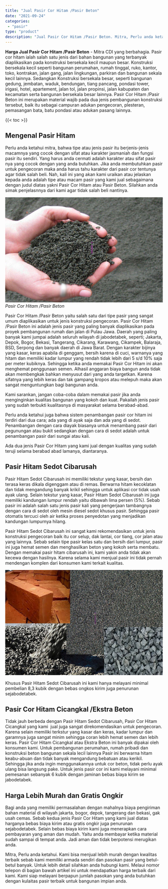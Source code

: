 ```yaml
---
title: "Jual Pasir Cor Hitam /Pasir Beton"
date: "2021-09-24"
categories:
 - "pasir"
type: "product"
description: "Jual Pasir Cor Hitam /Pasir Beton. Mitra, Perlu anda ketahui. Kami bisa menjual lebih murah dengan kwalitas terbaik sebab kami memiliki armada sendiri dan pa..."
---
```


**Harga Jual Pasir Cor Hitam /Pasir Beton** - Mitra CDI yang berbahagia. Pasir cor hitam ialah salah satu jenis dari bahan bangunan yang terbanyak diaplikasikan pada konstruksi bersekala kecil maupun besar. Konstruksi bersekala kecil seperti bangunan perumahan, rumah tinggal, ruko, kantor, toko, kontrakan, jalan gang, jalan lingkungan, parkiran dan bangunan sekala kecil lainnya. Sedangkan Konstruksi bersekala besar, seperti bangunan gedung, jembatan, waduk, bendungan, tiang pancang, pondasi tower, irigasi, hotel, apartement, jalan tol, jalan propinsi, jalan kabupaten dan kecamatan serta bangunan bersekala besar lainnya. Pasir Cor Hitam /Pasir Beton ini merupakan material wajib pada dua jenis pembangunan konstruksi tersebut, baik itu sebagai campuran adukan pengecoran, plesteran, pemasangan bata, batu pondasi atau adukan pasang lainnya.

{{< toc >}}

 ## Mengenal Pasir Hitam

Perlu anda ketahui mitra, bahwa tipe atau jenis pasir itu berjenis-jenis macamnya yang cocok dengan sifat atau karakter jasmaniah dan fungsi pasir itu sendiri. Yang harus anda cermati adalah karakter atau sifat pasir nya yang cocok dengan yang anda butuhkan. Jika anda membutuhkan pasir untuk pengecoran maka anda harus tahu karakter dari pasir cor tentunya agar tidak salah beli. Nah, kali ini yang akan kami uraikan atau jelaskan kepada anda adalah tipe atau macam pasir yang kami jual sebagaimana dengan judul diatas yakni Pasir Cor Hitam atau Pasir Beton. Silahkan anda simak penjelasnnya dari kami agar tidak salah beli nantinya.

![Pasir Cor Hitam /Pasir Beton](/images/product/pasir-cor-hitam-1.jpg)
*Pasir Cor Hitam /Pasir Beton*

Pasir Cor Hitam /Pasir Beton yaitu salah satu dari tipe pasir yang sangat umum diaplikasikan untuk jenis konstruksi pengecoran. Pasir Cor Hitam /Pasir Beton ini adalah jenis pasir yang paling banyak diaplikasikan pada proyek pembangunan rumah dan jalan di Pulau Jawa. Daerah yang paling banyak kami jumpai adalah seluruh wilayah di jabodetabek, seperti; Jakarta, Depok, Bogor, Bekasi, Tangerang, Cikarang, Karawang, Cikampek, Balaraja, BSD, Serpong dan banyak daerah di Jawa Barat. Dengan karakter bijinya yang kasar, keras apabila di genggam, bersih karena di cuci, warnanya yang hitam dan memiliki kadar lumpur yang rendah tidak lebih dari 5 s/d 10% saja per meter kubiknya. Sehingga ketika anda memakai Pasir Cor Hitam ini akan menghemat penggunaan semen. Alhasil anggaran biaya bangun anda tidak akan membengkak bahkan menyusut dari yang anda targetkan. Karena sifatnya yang lebih keras dan tak gampang kropos atau melepuh maka akan sangat menguntungkan bagi bangunan anda.

Kami sarankan, jangan coba-coba dalam memakai pasir jika anda menginginkan kualitas bangunan yang kokoh dan kuat. Pakailah jenis pasir yang sudah terbukti kualitasnya di masyarakat selama berabad-abad.

Perlu anda ketahui juga bahwa sistem penambangan pasir cor hitam ini terdiri dari dua cara; ada yang di ayak saja dan ada yang di sedot. Penambangan dengan cara diayak biasanya untuk menambang pasir dari pegunungan atau bukit sedangkan dengan cara di sedot adalah untuk penambangan pasir dari sungai atau kali.

Ada dua jenis Pasir Cor Hitam yang kami jual dengan kualitas yang sudah teruji selama berabad abad lamanya, diantaranya.

 ## Pasir Hitam Sedot Cibarusah

Pasir Hitam Sedot Cibarusah ini memiliki tekstur yang kasar, bersih dan terasa keras dikala digenggam atau di remas. Berwarna hitam kecoklatan dan tidak mengandung banyak krikil sehingga untuk aplikasi cor tidak usah ayak ulang. Selain tekstur yang kasar, Pasir Hitam Sedot Cibarusah ini juga memiliki kandungan lumpur rendah yaitu dibawah lima persen (5%). Sebab pasir ini adalah salah satu jenis pasir kali yang pengerjaan tambangnya dengan cara di sedot oleh mesin diesel sedot khusus pasir. Sehingga pasir otomatis tercuci oleh air ketika proses penyedotan yang menjadikan kandungan lumpurnya hilang.

Pasir Hitam Sedot Cibarusah ini sangat kami rekomendasikan untuk jenis konstruksi pengecoran baik itu cor selup, dak lantai, cor tiang, cor jalan atau yang lainnya. Sebab selain tipe pasir kelas satu dan bersih dari lumpur, pasir ini juga hemat semen dan menghasilkan beton yang kokoh serta membatu. Dengan memakai pasir hitam cibarusah ini, kami yakin anda tidak akan kecewa dengan hasilnya. Karena selama kami menjual pasir ini tidak pernah mendengan komplen dari konsumen kami terkait kualitas.

![Bata pasir split](/images/blog/bata-pasir-cor-split.jpg)

Khusus Pasir Hitam Sedot Cibarusah ini kami hanya melayani minimal pembelian 8,3 kubik dengan bebas ongkos kirim juga penurunan sejabodetabek.

 ## Pasir Cor Hitam Cicangkal /Ekstra Beton

Tidak jauh berbeda dengan Pasir Hitam Sedot Cibarusah, Pasir Cor Hitam Cicangkal yang kami  jual juga sangat direkomendasikan untuk pengecoran. Karena selain memiliki terkstur yang kasar dan keras, kadar lumpur dan garamnya juga sangat minim sehingga coran lebih hemat semen dan lebih keras. Pasir Cor Hitam Cicangkal atau Ekstra Beton ini banyak dipakai oleh konsumen kami. Untuk pembangunan perumahan, rumah pribadi dan konstruksi beton bangunan sekala lecil lainnya
Pasir ini berwarna hitam keabu-abuan dan tidak banyak mengandung bebatuan atau kerikil. Sehingga jika anda ingin menggunakannya untuk cor beton, tidak perlu ayak ulang bisa langsung pake. Untuk jenis pasir cor ini kami melayani minimal pemesanan sebanyak 6 kubik dengan jaminan bebas biaya kirim se jabodetabek.

 ## Harga Lebih Murah dan Gratis Ongkir

Bagi anda yang memiliki permasalahan dengan mahalnya biaya pengiriman bahan material di wilayah jakarta, bogor, depok, tangerang dan bekasi, gak usah cemas. Sebab kedua jenis Pasir Cor Hitam yang kami jual diatas harganya bebas biaya kirim atau gratis ongkir juga penurunan sejabodetabek. Selain bebas biaya kirim kami juga menerapkan cara pembayaran yang aman dan mudah. Yaitu anda membayar ketika material sudah sampai di tempat anda. Jadi aman dan tidak berpotensi merugikan anda.

Mitra, Perlu anda ketahui. Kami bisa menjual lebih murah dengan kwalitas terbaik sebab kami memiliki armada sendiri dan pasokan pasir yang betul-betul banyak. Untuk lebih detail silahkan anda hubungi kami. Melaui nomor telepon di bagian bawah artikel ini untuk mendapatkan harga terbaik dari kami. Kami siap melayani berpapun jumlah pasokan yang anda butuhkan dengan kulaitas pasir terbaik untuk bangunan impian anda.

